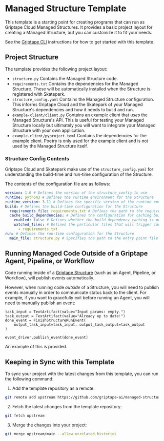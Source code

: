 # Managed Structure Template

This template is a starting point for creating programs that can run as Griptape Cloud Managed Structures.
It provides a basic project layout for creating a Managed Structure, but you can customize it to fit your needs.

See the [Griptape CLI](https://github.com/griptape-ai/griptape-cli?tab=readme-ov-file#skatepark-emulator) instructions for how to get started with this template.

## Project Structure

The template provides the following project layout:

- `structure.py` Contains the Managed Structure code.
- `requirements.txt` Contains the dependencies for the Managed Structure. These will be automatically installed when the Structure is registered with Skatepark.
- `structure_config.yaml` Contains the Managed Structure configuration. This informs Griptape Cloud and the Skatepark of your Managed Structure's dependencies and how it needs to build and run.
- `example-client/client.py` Contains an example client that _uses_ the Managed Structure's API. This is useful for testing your Managed Structure locally but ultimately you will want to integrate your Managed Structure with your own application.
- `example-client/pyproject.toml` Contains the dependencies for the example client. Poetry is only used for the example client and is not used by the Managed Structure itself.

### Structure Config Contents

Griptape Cloud and Skatepark make use of the `structure_config.yaml` for understanding the build-time and run-time configuration of the Structure.

The contents of the configuration file are as follows:

```yaml
version: 1.0 # Defines the version of the structure_config to use
runtime: python3 # Defines the runtime environment for the Structure
runtime_version: 3.11 # Defines the specific version of the runtime environment for the Structure
build: # Defines the build-time configuration for the Structure
  requirements_file: requirements.txt # Defines the path to the requirements.txt file for the Structure, relative to the structure_config.yaml. Or absolute from the repository root if a forward slash is used: `/requirements.txt`.
  cache_build_dependencies: # Defines the configuration for caching build dependencies in order to speed up Deployments
    enabled: false # Defines whether the build dependency caching is on or off
    watched_files: # Defines the particular files that will trigger cache invalidation, resulting in a full rebuild of the Structure and dependencies
      - requirements.txt
run: # Defines the run-time configuration for the Structure
  main_file: structure.py # Specifies the path to the entry point file of the Managed Structure. This path is relative to the structure_config.yaml. Or absolute from the repository root if a forward slash is used: `/structure.py`.
```

## Running Managed Code Outside of a Griptape Agent, Pipeline, or Workflow

Code running inside of a [Griptape Structure](https://docs.griptape.ai/stable/griptape-framework/structures/agents/) (such as an Agent, Pipeline, or Workflow), will publish events automatically.

However, when running code _outside_ of a Structure, you will need to publish events manually in order to communicate status back to the client. For example, if you want to gracefully exit before running an Agent, you will need to manually publish an event:

```
task_input = TextArtifact(value="Input params: empty.")
task_output = TextArtifact(value="Already up to date!")
done_event = FinishStructureRunEvent(
    output_task_input=task_input, output_task_output=task_output
)

event_driver.publish_event(done_event)
```

An example of this is provided.

## Keeping in Sync with this Template

To sync your project with the latest changes from this template, you can run the following command:

1. Add the template repository as a remote:

```bash
git remote add upstream https://github.com/griptape-ai/managed-structure-template.git
```

2. Fetch the latest changes from the template repository:

```bash
git fetch upstream
```

3. Merge the changes into your project:

```bash
git merge upstream/main --allow-unrelated-histories
```
